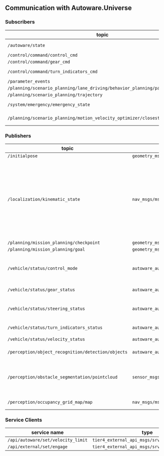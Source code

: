 
## Communication with Autoware.Universe

### Subscribers

| topic                                                                          | type                                                     | note                                                             |
|--------------------------------------------------------------------------------|----------------------------------------------------------|------------------------------------------------------------------|
| `/autoware/state`                                                              | `autoware_auto_system_msgs/msg/AutowareState`            | used in UserDefinedValueCondition : `currentAutowareState`       |
| `/control/command/control_cmd`                                                 | `autoware_auto_control_msgs/msg/AckermannControlCommand` |                                                                  |
| `/control/command/gear_cmd`                                                    | `autoware_auto_vehicle_msgs/msg/GearCommand`             |                                                                  |
| `/control/command/turn_indicators_cmd`                                         | `autoware_auto_vehicle_msgs/msg/TurnIndicatorsCommand`   | used in UserDefinedValueCondition : `currentTurnIndicatorsState` |                       
| `/parameter_events`                                                            | `rcl_interfaces/msg/ParameterEvent`                      |                                                                  |
| `/planning/scenario_planning/lane_driving/behavior_planning/path_with_lane_id` | `autoware_auto_planning_msgs/msg/PathWithLaneId`         |                                                                  |
| `/planning/scenario_planning/trajectory`                                       | `autoware_auto_planning_msgs/msg/Trajectory`             |                                                                  |
| `/system/emergency/emergency_state`                                            | `autoware_auto_system_msgs/msg/EmergencyState`           | used in UserDefinedValueCondition : `currentEmergencyState`      |
| `/planning/scenario_planning/motion_velocity_optimizer/closest_jerk`           | `tier4_debug_msgs/msg/Float32Stamped`                    | used in /simulation/openscenario_interpreter                     |

### Publishers

| topic                                              | type                                                  | user nodes                                                                                                                                                                                                                                                                                                                                                                                                                                                                                                                                                                                                                                                                                                                                                                                                                                                                                                                                                                                                           | note                                 |
|----------------------------------------------------|-------------------------------------------------------|----------------------------------------------------------------------------------------------------------------------------------------------------------------------------------------------------------------------------------------------------------------------------------------------------------------------------------------------------------------------------------------------------------------------------------------------------------------------------------------------------------------------------------------------------------------------------------------------------------------------------------------------------------------------------------------------------------------------------------------------------------------------------------------------------------------------------------------------------------------------------------------------------------------------------------------------------------------------------------------------------------------------|--------------------------------------|
| `/initialpose`                                     | `geometry_msgs/msg/PoseWithCovarianceStamped`         | `/autoware_api/internal/initial_pose_2d`                                                                                                                                                                                                                                                                                                                                                                                                                                                                                                                                                                                                                                                                                                                                                                                                                                                                                                                                                                             |                                      |
| `/localization/kinematic_state`                    | `nav_msgs/msg/Odometry`                               | `/control/trajectory_follower/longitudinal_controller_node_exe`<br/>`/control/external_cmd_converter`<br/>`/control/trajectory_follower/lateral_controller_node_exe`<br/>`/control/trajectory_follower/lane_departure_checker_node`<br/>`/control/vehicle_cmd_gate`<br/>`/planning/scenario_planning/lane_driving/behavior_planning/behavior_path_planner`<br/>`/planning/scenario_planning/lane_driving/behavior_planning/behavior_velocity_planner`<br/>`/planning/scenario_planning/motion_velocity_smoother`<br/>`/planning/scenario_planning/parking/freespace_planner`<br/>`/awapi/awapi_awiv_adapter_node`<br/>`/system/emergency_handler`<br/>`/system/ad_service_state_monitor`<br/>`/planning/scenario_planning/scenario_selector`<br/>`/planning/scenario_planning/lane_driving/motion_planning/obstacle_avoidance_planner`<br/>`/planning/scenario_planning/lane_driving/motion_planning/surround_obstacle_checker`<br/>`/planning/scenario_planning/lane_driving/motion_planning/obstacle_stop_planner` |                                      |
| `/planning/mission_planning/checkpoint`            | `geometry_msgs/msg/PoseStamped`                       | `/planning/mission_planning/mission_planner`                                                                                                                                                                                                                                                                                                                                                                                                                                                                                                                                                                                                                                                                                                                                                                                                                                                                                                                                                                         |                                      |
| `/planning/mission_planning/goal`                  | `geometry_msgs/msg/PoseStamped`                       | `/planning/mission_planning/mission_planner`                                                                                                                                                                                                                                                                                                                                                                                                                                                                                                                                                                                                                                                                                                                                                                                                                                                                                                                                                                         |                                      |
| `/vehicle/status/control_mode`                     | `autoware_auto_vehicle_msgs/msg/ControlModeReport`    | `/autoware_api/internal/iv_msgs`<br/>`/autoware_api/internal/operator`<br/>`/systememergency_handler`<br/>`/system/system_error_monitor`<br/>`/system/ad_service_state_monitor`<br/>`/awapi/awapi_awiv_adapter_node`                                                                                                                                                                                                                                                                                                                                                                                                                                                                                                                                                                                                                                                                                                                                                                                                 |                                      |
| `/vehicle/status/gear_status`                      | `autoware_auto_vehicle_msgs/msg/GearReport`           | `/autoware_api/external/vehicle_status`<br/>`/awapi/awapi_awiv_adapter_node`                                                                                                                                                                                                                                                                                                                                                                                                                                                                                                                                                                                                                                                                                                                                                                                                                                                                                                                                         |                                      |
| `/vehicle/status/steering_status`                  | `autoware_auto_vehicle_msgs/msg/SteeringReport`       | `/system/ad_service_state_monitor`<br/>`/autoware_api/external/vehicle_status`<br/>`/control/trajectory_follower/lateral_controller_node_exe`<br/>`/control/vehicle_cmd_gate`<br/>`/awapi/awapi_awiv_adapter_node`                                                                                                                                                                                                                                                                                                                                                                                                                                                                                                                                                                                                                                                                                                                                                                                                   |                                      |
| `/vehicle/status/turn_indicators_status`           | `autoware_auto_vehicle_msgs/msg/TurnIndicatorsReport` | `/awapi/awapi_awiv_adapter_node`<br/> `/autoware_api/external/vehicle_status`                                                                                                                                                                                                                                                                                                                                                                                                                                                                                                                                                                                                                                                                                                                                                                                                                                                                                                                                        |                                      |
| `/vehicle/status/velocity_status`                  | `autoware_auto_vehicle_msgs/msg/VelocityReport`       | `/system/ad_service_state_monitor`<br/>`/autoware_api/external/vehicle_status`                                                                                                                                                                                                                                                                                                                                                                                                                                                                                                                                                                                                                                                                                                                                                                                                                                                                                                                                       |                                      |
| `/perception/object_recognition/detection/objects` | `autoware_auto_perception_msgs/msg/DetectedObjects`   | `/perception/object_recognition/tracking/multi_object_tracker`                                                                                                                                                                                                                                                                                                                                                                                                                                                                                                                                                                                                                                                                                                                                                                                                                                                                                                                                                       | simulated by simple_sensor_simulator |
| `/perception/obstacle_segmentation/pointcloud`     | `sensor_msgs/msg/PointCloud2`                         | `/planning/scenario_planning/parking/costmap_generator`<br/>`/planning/scenario_planning/lane_driving/motion_planning/surround_obstacle_checker`<br/>`/planning/scenario_planning/lane_driving/motion_planning/obstacle_stop_planner`<br/>`/planning/scenario_planning/lane_driving/behavior_planning/behavior_velocity_planner`<br/>`/perception/occupancy_grid_map/pointcloud_to_laserscan_node`<br/>`/perception/occupancy_grid_map/occupancy_grid_map_node`<br/>`/rviz2`                                                                                                                                                                                                                                                                                                                                                                                                                                                                                                                                         | simulated by simple_sensor_simulator |
| `/perception/occupancy_grid_map/map`               | `nav_msgs/msg/OccupancyGrid`                          | `/planning/scenario_planning/lane_driving/behavior_planning/behavior_velocity_planner`                                                                                                                                                                                                                                                                                                                                                                                                                                                                                                                                                                                                                                                                                                                                                                                                                                                                                                                               | simulated by simple_sensor_simulator |

[//]: # (| /rosout                                          | rcl_interfaces/msg/Log                              |                                                  |                                                                                                                                                                                                                                                                                                                                                                                                                                                                                                                                                                                                                                                                                                                                                                                                                                                                                                                                                                                                                      |)
[//]: # (| /tf                                              | tf2_msgs/msg/TFMessage                              |                                                  |                                                                                                                                                                                                                                                                                                                                                                                                                                                                                                                                                                                                                                                                                                                                                                                                                                                                                                                                                                                                                      |)
[//]: # (| /parameter_events                                | rcl_interfaces/msg/ParameterEvent                   |                                                  |                                                                                                                                                                                                                                                                                                                                                                                                                                                                                                                                                                                                                                                                                                                                                                                                                                                                                                                                                                                                                      |)

### Service Clients

| service name                       | type                                           | note |
|------------------------------------|------------------------------------------------|------|
| `/api/autoware/set/velocity_limit` | `tier4_external_api_msgs/srv/SetVelocityLimit` |      |
| `/api/external/set/engage`         | `tier4_external_api_msgs/srv/Engage`           |      |



[//]: # (/simulation/openscenario_visualizer)

[//]: # (Subscribers:)

[//]: # (/simulation/entity/status: traffic_simulator_msgs/msg/EntityStatusWithTrajectoryArray)

[//]: # (Publishers:)

[//]: # (/simulation/entity/marker: visualization_msgs/msg/MarkerArray)

[//]: # ()
